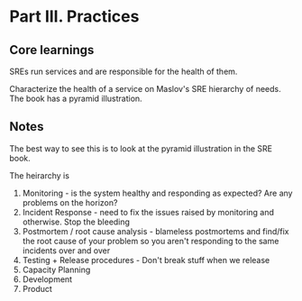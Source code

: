 # Part III. Practices

## Core learnings
SREs run services and are responsible for the health of them.

Characterize the health of a service on Maslov's SRE hierarchy of needs. The book has a pyramid illustration.

## Notes
The best way to see this is to look at the pyramid illustration in the SRE book.

The heirarchy is
1. Monitoring - is the system healthy and responding as expected? Are any problems on the horizon?
2. Incident Response - need to fix the issues raised by monitoring and otherwise. Stop the bleeding 
3. Postmortem / root cause analysis - blameless postmortems and find/fix the root cause of your problem so you aren't responding to the same incidents over and over
4. Testing + Release procedures - Don't break stuff when we release
5. Capacity Planning
6. Development
7. Product
